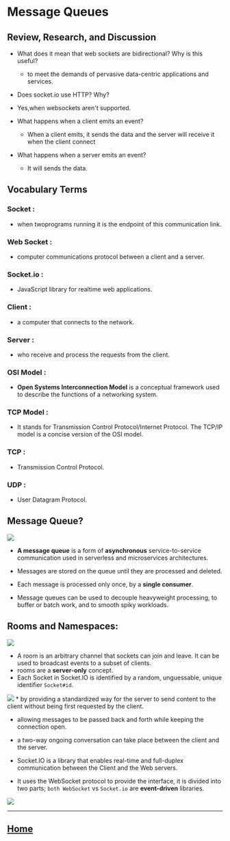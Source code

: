 #  Message Queues
## Review, Research, and Discussion
* What does it mean that web sockets are bidirectional? Why is this useful?
  * to meet the demands of pervasive data-centric applications and services.

* Does socket.io use HTTP? Why?
 * Yes,when websockets aren't supported.


* What happens when a client emits an event?
  * When a client emits, it sends the data and the server will receive it when the client connect



* What happens when a server emits an event?
  *  It will sends the data.



## Vocabulary Terms

### Socket :
* when twoprograms running it is the endpoint of this communication link.
### Web Socket :
* computer communications protocol between a client and a server.


### Socket.io :
* JavaScript library for realtime web applications.

### Client :
* a computer that connects to the network. 
### Server :
*  who receive and process the requests from the client.
### OSI Model :
* **Open Systems Interconnection Model** is a conceptual framework used to describe the functions of a networking system.
### TCP Model :
* It stands for Transmission Control Protocol/Internet Protocol. The TCP/IP model is a concise version of the OSI model.
### TCP :
* Transmission Control Protocol.
### UDP :
* User Datagram Protocol.

## Message Queue?

<img src ="https://www.cloudamqp.com/img/blog/thumb-mq.jpg">


* **A message queue** is a form of **asynchronous** service-to-service communication used in serverless and microservices architectures.

* Messages are stored on the queue until they are processed and deleted. 

* Each message is processed only once, by a **single consumer**.

* Message queues can be used to decouple heavyweight processing, to buffer or batch work, and to smooth spiky workloads.

## Rooms and Namespaces:
<img src ="https://i.ytimg.com/vi/YiNmG0h-av4/maxresdefault.jpg">

* A room is an arbitrary channel that sockets can join and leave. It can be used to broadcast events to a subset of clients.
*  rooms are a **server-only** concept.
* Each Socket in Socket.IO is identified by a random, unguessable, unique identifier `Socket#id`.

<img src ="https://i.stack.imgur.com/HbtlH.png">
* by providing a standardized way for the server to send content to the client without being first requested by the client.

* allowing messages to be passed back and forth while keeping the connection open.

* a two-way ongoing conversation can take place between the client and the server.

* Socket.IO is a library that enables real-time and full-duplex communication between the Client and the Web servers. 
* It uses the WebSocket protocol to provide the interface, it is divided into two parts; `both WebSocket` vs `Socket.io` are **event-driven** libraries.

<img src ="https://socket.io/images/rooms2.png">





*****************************************************************

## [ Home ](https://reem-alqurm.github.io/ReadingNotes/)